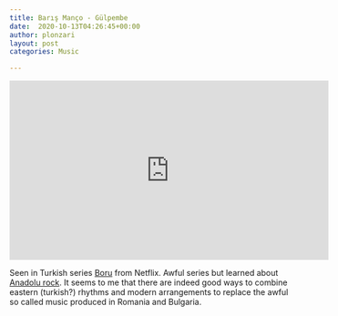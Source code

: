 ```yaml
---
title: Barış Manço - Gülpembe
date:  2020-10-13T04:26:45+00:00
author: plonzari
layout: post
categories: Music

---
```


<iframe width="560" height="315" src="https://www.youtube.com/embed/zd8IFDgQCUc" frameborder="0" allow="accelerometer; autoplay; clipboard-write; encrypted-media; gyroscope; picture-in-picture" allowfullscreen></iframe>

Seen in Turkish series 
<a href="https://www.imdb.com/title/tt7146600/" data-type="URL" data-id="https://www.imdb.com/title/tt7146600/">Boru</a> 
from Netflix. Awful series but learned about 
<a href="https://en.wikipedia.org/wiki/Anatolian_rock" data-type="URL" data-id="https://en.wikipedia.org/wiki/Anatolian_rock">Anadolu rock</a>.
It seems to me that there are indeed good ways to combine eastern (turkish?) rhythms and modern arrangements to replace 
the awful so called music produced in Romania and Bulgaria. 